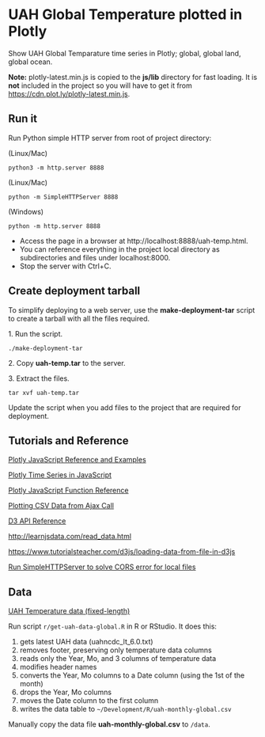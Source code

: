 # UAH Global Temperature plotted in Plotly

Show UAH Global Temparature time series in Plotly; global, global land,
global ocean.

**Note:** plotly-latest.min.js is copied to the **js/lib** directory for
fast loading. It is **not** included in the project so you will have to
get it from https://cdn.plot.ly/plotly-latest.min.js.

## Run it

Run Python simple HTTP server from root of project directory:

(Linux/Mac)
```shell
python3 -m http.server 8888
```
(Linux/Mac)
```shell
python -m SimpleHTTPServer 8888
```
(Windows)
```shell
python -m http.server 8888
```

- Access the page in a browser at http://localhost:8888/uah-temp.html.
- You can reference everything in the project local directory as
subdirectories and files under localhost:8000.
- Stop the server with Ctrl+C.

## Create deployment tarball

To simplify deploying to a web server, use the **make-deployment-tar** 
script to create a tarball with all the files required.

1\. Run the script. 

```shell script
./make-deployment-tar
```

2\. Copy **uah-temp.tar** to the server.

3\. Extract the files.

```shell script
tar xvf uah-temp.tar
```

Update the script when you add files to the project that are 
required for deployment. 

## Tutorials and Reference

[Plotly JavaScript Reference and Examples](https://plot.ly/javascript/)

[Plotly Time Series in JavaScript](https://plot.ly/javascript/time-series/)

[Plotly JavaScript Function Reference](https://plot.ly/javascript/plotlyjs-function-reference/)

[Plotting CSV Data from Ajax Call](https://plot.ly/javascript/ajax-call/)

[D3 API Reference](https://github.com/d3/d3/blob/master/API.md)

http://learnjsdata.com/read_data.html

https://www.tutorialsteacher.com/d3js/loading-data-from-file-in-d3js

[Run SimpleHTTPServer to solve CORS error for local files](https://stackoverflow.com/questions/21006647/cannot-import-data-from-csv-file-in-d3)

## Data

[UAH Temperature data (fixed-length)](https://www.nsstc.uah.edu/data/msu/v6.0/tlt/uahncdc_lt_6.0.txt)

Run script `r/get-uah-data-global.R` in R or RStudio. It does this:

1. gets latest UAH data (uahncdc_lt_6.0.txt)
2. removes footer, preserving only temperature data columns
3. reads only the Year, Mo, and 3 columns of temperature data
4. modifies header names
5. converts the Year, Mo columns to a Date column (using the 1st of the month)
6. drops the Year, Mo columns
7. moves the Date column to the first column
8. writes the data table to `~/Development/R/uah-monthly-global.csv`

Manually copy the data file **uah-monthly-global.csv** to `/data`.
